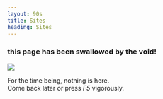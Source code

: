 ```yaml
---
layout: 90s
title: Sites
heading: Sites
---
```


### this page has been swallowed by the void!
![](https://caian-org.s3.amazonaws.com/assets/gc/void.gif)

For the time being, nothing is here.<br/>
Come back later or press *F5* vigorously.
